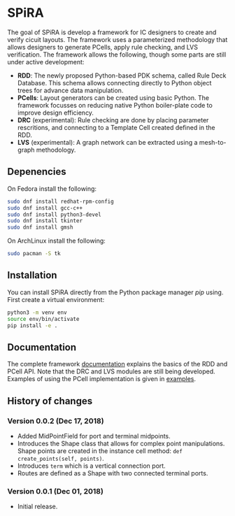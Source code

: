 # SPiRA

The goal of SPiRA is develop a framework for IC designers to create and verify cicuit layouts. The framework uses a parameterized methodology that allows designers to generate PCells, apply rule checking, and LVS verification. The framework allows the following, though some parts are still under active development:

* **RDD**: The newly proposed Python-based PDK schema, called Rule Deck Database. This schema allows connecting directly to Python object trees for advance data manipulation.
* **PCells**: Layout generators can be created using basic Python. The framework focusses on reducing native Python boiler-plate code to improve design efficiency.
* **DRC** (experimental): Rule checking are done by placing parameter rescritions, and connecting to a Template Cell created defined in the RDD. 
* **LVS** (experimental): A graph network can be extracted using a mesh-to-graph methodology. 

## Depenencies

On Fedora install the following:

```bash
sudo dnf install redhat-rpm-config
sudo dnf install gcc-c++
sudo dnf install python3-devel
sudo dnf install tkinter
sudo dnf install gmsh
```

On ArchLinux install the following:

```bash
sudo pacman -S tk
```

## Installation

You can install SPiRA directly from the Python package manager *pip* using.
First create a virtual environment:

```bash
python3 -m venv env
source env/bin/activate
pip install -e .
```

## Documentation

The complete framework [documentation](https://spira.readthedocs.io/en/latest/overview.html) explains the basics of the RDD and PCell API.
Note that the DRC and LVS modules are still being developed.
Examples of using the PCell implementation is given in [examples](https://spira.readthedocs.io/en/latest/pcell_examples.html).

## History of changes

### Version 0.0.2 (Dec 17, 2018)
* Added MidPointField for port and terminal midpoints.
* Introduces the Shape class that allows for complex point
manipulations. Shape points are created in the instance cell 
method: `def create_points(self, points)`.
* Introduces `term` which is a vertical connection port.
* Routes are defined as a Shape with two connected terminal ports.

### Version 0.0.1 (Dec 01, 2018)
* Initial release.
